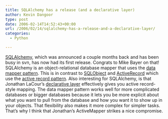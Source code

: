 ```yaml
---
title: SQLAlchemy has a release (and a declarative layer)
author: Kevin Dangoor
type: post
date: 2006-02-14T14:52:43+00:00
url: /2006/02/14/sqlalchemy-has-a-release-and-a-declarative-layer/
categories:
  - Python

---
```

[SQLAlchemy][1], which was announced a couple months back and has been busy in svn, has now had its first release. Congrats to Mike Bayer on that! SQLAlchemy is an object-relational database mapper that uses the [data mapper pattern][2]. This is in contrast to [SQLObject][3] and [ActiveRecord][4] which use the [active record pattern][5]. Also interesting for SQLAlchemy, is that Jonathan LaCour&#8217;s [declarative layer][6] effectively gives you active record-style mapping. The data mapper pattern works well for more complicated databases or bigger databases because it lets you be more explicit about what you want to pull from the database and how you want it to show up in your objects. That flexibility also makes it more complex for simpler tasks. That&#8217;s why I think that Jonathan&#8217;s ActiveMapper strikes a nice compromise.

 [1]: http://sqlalchemy.org/
 [2]: http://www.martinfowler.com/eaaCatalog/dataMapper.html
 [3]: http://sqlobject.org
 [4]: http://wiki.rubyonrails.org/rails/pages/ActiveRecord
 [5]: http://www.martinfowler.com/eaaCatalog/activeRecord.html
 [6]: http://cleverdevil.org/computing/35